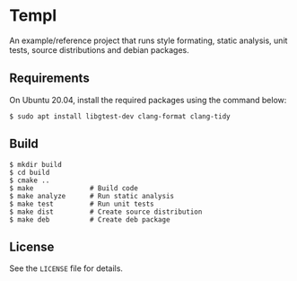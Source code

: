 # Templ

An example/reference project that runs style formating, static analysis, unit tests, source distributions and debian packages.

## Requirements

On Ubuntu 20.04, install the required packages using the command below:

```
$ sudo apt install libgtest-dev clang-format clang-tidy
```

## Build

```
$ mkdir build
$ cd build
$ cmake ..
$ make              # Build code
$ make analyze      # Run static analysis
$ make test         # Run unit tests
$ make dist         # Create source distribution
$ make deb          # Create deb package
```

## License

See the `LICENSE` file for details.

